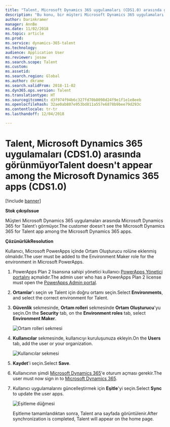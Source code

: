 ```yaml
---
title: "Talent, Microsoft Dynamics 365 uygulamaları (CDS1.0) arasında görünmüyor"
description: "Bu konu, bir müşteri Microsoft Dynamics 365 uygulamaları arasında Microsoft Dynamics 365 for Talent'ı görmüyorsa ne yapılacağı açıklar."
author: Darinkramer
manager: AnnBe
ms.date: 11/02/2018
ms.topic: article
ms.prod: 
ms.service: dynamics-365-talent
ms.technology: 
audience: Application User
ms.reviewer: josaw
ms.search.scope: Talent
ms.custom: 
ms.assetid: 
ms.search.region: Global
ms.author: dkrame
ms.search.validFrom: 2018-11-02
ms.dyn365.ops.version: Talent
ms.translationtype: HT
ms.sourcegitcommit: d3f974f94b6c327fd70b8098d24f9e1f1e1e8eeb
ms.openlocfilehash: 32ae0ab807e953bd811a557e6878b9bee79d293c
ms.contentlocale: tr-tr
ms.lasthandoff: 12/04/2018

---
```


# <a name="talent-doesnt-appear-among-the-microsoft-dynamics-365-apps-cds10"></a><span data-ttu-id="ca1ba-103">Talent, Microsoft Dynamics 365 uygulamaları (CDS1.0) arasında görünmüyor</span><span class="sxs-lookup"><span data-stu-id="ca1ba-103">Talent doesn't appear among the Microsoft Dynamics 365 apps (CDS1.0)</span></span>

[!include [banner](includes/banner.md)]

<span data-ttu-id="ca1ba-104">**Stok çıkışı**</span><span class="sxs-lookup"><span data-stu-id="ca1ba-104">**Issue**</span></span>

<span data-ttu-id="ca1ba-105">Müşteri Microsoft Dynamics 365 uygulamaları arasında Microsoft Dynamics 365 for Talent'ı görmüyor.</span><span class="sxs-lookup"><span data-stu-id="ca1ba-105">The customer doesn't see the Microsoft Dynamics 365 for Talent app among the Microsoft Dynamics 365 apps.</span></span>

<span data-ttu-id="ca1ba-106">**Çözünürlük**</span><span class="sxs-lookup"><span data-stu-id="ca1ba-106">**Resolution**</span></span>

<span data-ttu-id="ca1ba-107">Kullanıcı, Microsoft PowerApps içinde Ortam Oluşturucu rolüne eklenmiş olmalıdır.</span><span class="sxs-lookup"><span data-stu-id="ca1ba-107">The user must be added to the Environment Maker role for the environment in Microsoft PowerApps.</span></span>

1. <span data-ttu-id="ca1ba-108">PowerApps Plan 2 lisansına sahipi yönetici kullanıcı [PowerApps Yönetici portalını](https://preview.admin.powerapps.com/) açmalıdır.</span><span class="sxs-lookup"><span data-stu-id="ca1ba-108">The admin user who has a PowerApps Plan 2 license must open the [PowerApps Admin portal](https://preview.admin.powerapps.com/).</span></span>
2. <span data-ttu-id="ca1ba-109">**Ortamlar**'ı seçin ve Talent için doğru ortamı seçin.</span><span class="sxs-lookup"><span data-stu-id="ca1ba-109">Select **Environments**, and select the correct environment for Talent.</span></span>
3. <span data-ttu-id="ca1ba-110">**Güvenlik** sekmesinde, **Ortam rolleri** sekmesinde **Ortam Oluşturucu**'yu seçin.</span><span class="sxs-lookup"><span data-stu-id="ca1ba-110">On the **Security** tab, on the **Environment roles** tab, select **Environment Maker**.</span></span>

    ![Ortam rolleri sekmesi](media/environment-roles.png)

4. <span data-ttu-id="ca1ba-112">**Kullanıcılar** sekmesinde, kullanıcıyı kuruluşunuza ekleyin.</span><span class="sxs-lookup"><span data-stu-id="ca1ba-112">On the **Users** tab, add the user or your organization.</span></span>

    ![Kullanıcılar sekmesi](media/environment-maker.png)

5. <span data-ttu-id="ca1ba-114">**Kaydet**'i seçin.</span><span class="sxs-lookup"><span data-stu-id="ca1ba-114">Select **Save**.</span></span>
6. <span data-ttu-id="ca1ba-115">Kullanıcının şimdi [Microsoft Dynamics 365](https://home.dynamics.com/)'e oturum açması gerekir.</span><span class="sxs-lookup"><span data-stu-id="ca1ba-115">The user must now sign in to [Microsoft Dynamics 365](https://home.dynamics.com/).</span></span>
7. <span data-ttu-id="ca1ba-116">Kullanıcı uygulamalarını güncelleştirmek için **Eşitle**'yi seçin.</span><span class="sxs-lookup"><span data-stu-id="ca1ba-116">Select **Sync** to update the user apps.</span></span>

    ![Eşitleme düğmesi](media/get-more.png)

    <span data-ttu-id="ca1ba-118">Eşitleme tamamlandıktan sonra, Talent ana sayfada görüntülenir.</span><span class="sxs-lookup"><span data-stu-id="ca1ba-118">After synchronization is completed, Talent will appear on the home page.</span></span>

